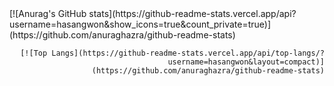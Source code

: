 <div align="center">
  
  <div align="left">
  [![Anurag's GitHub stats](https://github-readme-stats.vercel.app/api?username=hasangwon&show_icons=true&count_private=true)](https://github.com/anuraghazra/github-readme-stats)
  

  </div>
  
  <div align="right">
    

  

    [![Top Langs](https://github-readme-stats.vercel.app/api/top-langs/?username=hasangwon&layout=compact)](https://github.com/anuraghazra/github-readme-stats)
  
  </div>
  
</div>
  
